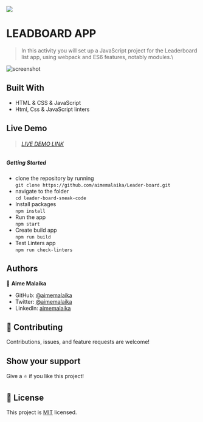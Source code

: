 ![](https://img.shields.io/badge/Microverse-blueviolet)
# LEADBOARD APP
> In this activity you will set up a JavaScript project for the Leaderboard list app, using webpack and ES6 features, notably modules.\

![screenshot](https://user-images.githubusercontent.com/28307960/169218567-6e334d66-db90-4a38-8c4d-b3dea73ec648.png)
## Built With
- HTML & CSS & JavaScript
- Html, Css & JavaScript linters
## Live Demo
> ###### [LIVE DEMO LINK](https://aimemalaika.github.io/Leader-board/)
##### Getting Started
- clone the repository by running\
    `git clone https://github.com/aimemalaika/Leader-board.git`
- navigate to the folder\
    `cd leader-board-sneak-code`
- Install packages\
    `npm install`
- Run the app\
    `npm start`
- Create build app\
    `npm run build`
- Test Linters app\
    `npm run check-linters`
## Authors 

👤 **Aime Malaika**
- GitHub: [@aimemalaika](https://github.com/aimemalaika)
- Twitter: [@aimemalaika](https://twitter.com/Aime_Malaika)
- LinkedIn: [aimemalaika](https://linkedin.com/in/aimemalaika)

## :handshake: Contributing
Contributions, issues, and feature requests are welcome!
## Show your support
Give a :star:️ if you like this project!
## :memo: License
This project is [MIT](./MIT.md) licensed.
